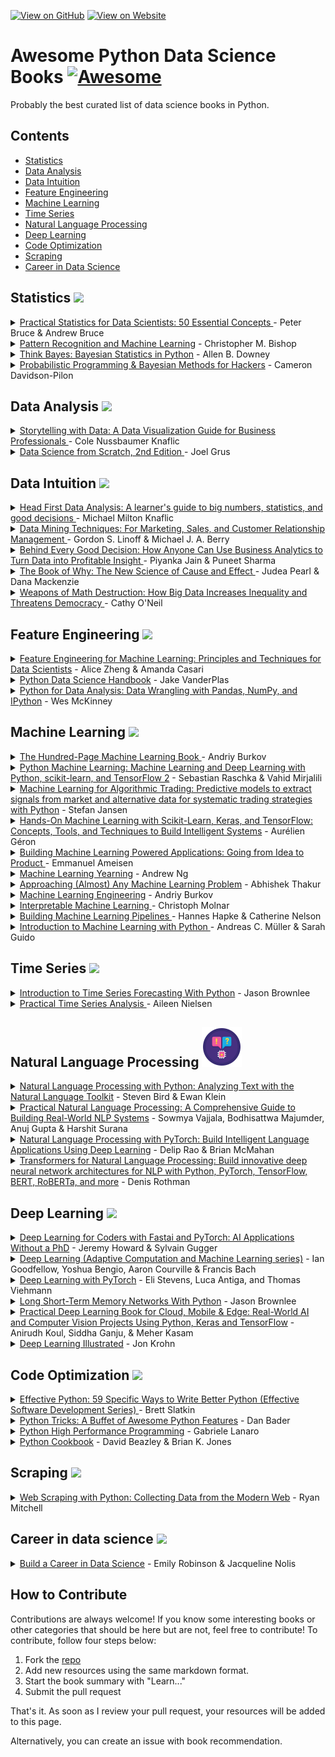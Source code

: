 [![View on GitHub](https://img.shields.io/badge/GitHub-View_on_GitHub-blue?logo=GitHub)](https://github.com/khuyentran1401/awesome-Python-data-science-books) [![View on Website](https://img.shields.io/badge/Website-View%20on%20Website-red)](https://khuyentran1401.github.io/awesome-Python-data-science-books/) 

# Awesome Python Data Science Books [![Awesome](https://awesome.re/badge.svg)](https://github.com/khuyentran1401/awesome-Python-data-science-books#readme) 
Probably the best curated list of data science books in Python.

## Contents
* [Statistics](#statistics)
* [Data Analysis](#data-analysis)
* [Data Intuition](#data-intuition)
* [Feature Engineering](#feature-engineering)
* [Machine Learning](#machine-learning)
* [Time Series](#time-series)
* [Natural Language Processing](#natural-language-processing)
* [Deep Learning](#deep-learning)
* [Code Optimization](#code-optimization)
* [Scraping](#scraping)
* [Career in Data Science](#career-in-data-science)
<h2 id='statistics'> Statistics <img src="images/calculating.png"></h2>
<details><summary><a href="https://www.amazon.com/Practical-Statistics-Data-Scientists-Essential/dp/1491952962">Practical Statistics for Data Scientists: 50 Essential Concepts  </a> - Peter Bruce &  Andrew Bruce </summary>
<br>  <br>Learn how to apply various statistical methods to data science and how to avoid their misuse. Understand what statistical concept is important and what is not.
</details>  
<details><summary><a href="https://www.amazon.com/Pattern-Recognition-Learning-Information-Statistics/dp/0387310738">Pattern Recognition and Machine Learning</a> - Christopher M. Bishop  </summary>
<br>Learn approximate inference algorithms that permit fast approximate answers in situations where exact answers are not feasible. Familiarity with multivariate calculus and basic linear algebra is required
</details> 
<details><summary><a href="https://www.amazon.com/Think-Bayes-Bayesian-Statistics-Python/dp/1449370780">Think Bayes: Bayesian Statistics in Python</a> - Allen B. Downey  </summary>
<br>Learn how to solve statistical problems with Python code instead of mathematical notations. Learn how to work with problems involving estimation, prediction, decision analysis, evidence, and hypothesis testing. 
</details> 
<details><summary><a href="https://camdavidsonpilon.github.io/Probabilistic-Programming-and-Bayesian-Methods-for-Hackers/#contents">Probabilistic Programming & Bayesian Methods for Hackers</a> - Cameron Davidson-Pilon </summary>
<br>Learn Bayesian inference from a computational/understanding-first, and mathematics-second, point of view.
</details> 


<h2 id='data-analysis'> Data Analysis <img src="images/bar-graph.png"></h2>
<details><summary><a href="https://www.amazon.com/Storytelling-Data-Visualization-Business-Professionals/dp/1119002257">Storytelling with Data: A Data Visualization Guide for Business Professionals </a> - Cole Nussbaumer Knaflic</summary>
<br>  <br>Learn how to determine the appropriate type of graph for your situation, eliminate irrelevant information, and direct your audience's attention to the most important parts of your data.</li>
</details> 
<details><summary><a href="https://www.oreilly.com/library/view/data-science-from/9781492041122/">Data Science from Scratch, 2nd Edition
</a> - Joel Grus  </summary>
<br>Learn data science libraries, frameworks, modules, tools and algorithms by implementing them from scratch.
</details> 


<h2 id='data-intuition'> Data Intuition <img src="images/creative-idea.png"></h2>
<details><summary><a href="https://www.amazon.com/Head-First-Data-Analysis-statistics/dp/0596153937">Head First Data Analysis: A learner's guide to big numbers, statistics, and good decisions </a> - Michael Milton Knaflic</summary>
<br>  <br>Learn how to determine which data sources to use for collecting information, distinguish signal from noise, cope with ambiguous information, design experiments to test hypothesis, organize your data using segmentation, and communicate the results of your analysis..</li>
</details> 
<details><summary><a href="https://www.amazon.com/Data-Mining-Techniques-Relationship-Management/dp/0470650931">Data Mining Techniques: For Marketing, Sales, and Customer Relationship Management </a> -  Gordon S. Linoff & Michael J. A. Berry</summary>
<br>  <br>Learn how to harness the newest data mining methods and techniques to prepare data for analysis and create the necessary infrastructure for data mining at your company. Learn core data mining techniques, including decision trees, neural networks, collaborative filtering, association rules, link analysis, survival analysis.</li>
</details> 
<details><summary><a href="https://www.amazon.com/Behind-Every-Good-Decision-Profitable/dp/0814449212">Behind Every Good Decision: How Anyone Can Use Business Analytics to Turn Data into Profitable Insight  </a> -  Piyanka Jain & Puneet Sharma</summary>
<br>  <br>Learn how to clarify the business question, lay out a hypothesis-driven plan, convert relevant data to insights, and make decisions that make an impact.</li>
</details> 
<details><summary><a href="https://www.amazon.com/Book-Why-Science-Cause-Effect/dp/046509760X">The Book of Why: The New Science of Cause and Effect </a> -  Judea Pearl & Dana Mackenzie</summary>
<br>  <br>Learn how to explore the world that is and the worlds that could have been by understanding causality. Learn to answer hard questions, like whether a drug cured an illness.</li>
</details> 
<details><summary><a href="https://www.amazon.com/Weapons-Math-Destruction-Increases-Inequality/dp/0553418815">Weapons of Math Destruction: How Big Data Increases Inequality and Threatens Democracy </a> -  Cathy O'Neil </summary>
<br>  <br>Learn how the models being used today reinforce discrimination, prop up the lucky and punish the downtrodden. The book empower us to ask tough questions, uncover the truth, and demand change. </li>
</details> 


<h2 id='feature-engineering'> Feature Engineering <img src="images/hammer1.png"></h2>
<details><summary><a href="https://www.amazon.com/Feature-Engineering-Machine-Learning-Principles/dp/1491953241">Feature Engineering for Machine Learning: Principles and Techniques for Data Scientists</a> - Alice Zheng & Amanda Casari</summary>
<br>Learn techniques for extracting and transforming features into formats for machine-learning models through practical application with exercises using tools such as numpy, Pandas, Scikit-learn, and Matplotlib.
</details>  
<details><summary><a href="https://jakevdp.github.io/PythonDataScienceHandbook/">Python Data Science Handbook</a> - Jake VanderPlas</summary>
<br>Learn how to  manipulate, transform, and clean data; visualize different types of data; and use data to build statistical or machine learning models using IPython, NumPy, Pandas, Matplotlib, Scikit-Learn, and other related tools.
</details>  
<details><summary><a href="https://www.oreilly.com/library/view/python-for-data/9781449323592/">Python for Data Analysis: Data Wrangling with Pandas, NumPy, and IPython</a> - Wes McKinney</summary>
<br>Learn how to manipulate, process, clean, and crunch datasets in Python and how to work with time series data through real-world problems using Jupyter Notebook, Numpy, pandas, matplotlib.
</details>  

<h2 id='machine-learning'> Machine Learning <img src="images/robot1.png"></h2>
<details><summary><a href="http://themlbook.com/">The Hundred-Page Machine Learning Book
</a> - Andriy Burkov  </summary>
<br>Learn everything you really need to know in Machine Learning in a hundred page. 
</details>  
<details><summary><a href="https://www.amazon.com/Python-Machine-Learning-scikit-learn-TensorFlow/dp/1787125939">Python Machine Learning: Machine Learning and Deep Learning with Python, scikit-learn, and TensorFlow 2</a> - Sebastian Raschka &  Vahid Mirjalili  </summary>
<br>Learn all the essential machine learning techniques in depth. Learn how to use scikit-learn for machine learning and TensorFlow for deep learning.
</details>  
<details><summary><a href="https://www.amazon.com/Machine-Learning-Algorithmic-Trading-alternative/dp/1839217715">Machine Learning for Algorithmic Trading: Predictive models to extract signals from market and alternative data for systematic trading strategies with Python</a> - Stefan Jansen </summary>
<br>Learn end-to-end machine learning for the trading workflow, from the idea and feature engineering to model optimization, strategy design, and backtesting.
</details>  
<details><summary><a href="https://www.amazon.com/Hands-Machine-Learning-Scikit-Learn-TensorFlow/dp/1492032646">Hands-On Machine Learning with Scikit-Learn, Keras, and TensorFlow: Concepts, Tools, and Techniques to Build Intelligent Systems</a> - Aurélien Géron  </summary>
<br>Learn a range of techniques, starting with simple linear regression and progressing to deep neural networks using concrete examples, minimal theory, and two production-ready Python frameworks—Scikit-Learn and TensorFlow.
</details>  
<details><summary><a href="https://www.amazon.com/Building-Machine-Learning-Powered-Applications/dp/149204511X">Building Machine Learning Powered Applications: Going from Idea to Product </a> - Emmanuel Ameisen  </summary>
<br>Learn the skills necessary to design, build, and deploy applications powered by machine learning. Learn the tools, best practices, and challenges involved in building a real-world ML application.
</details>  
<details><summary><a href="https://www.deeplearning.ai/machine-learning-yearning/">Machine Learning Yearning</a> - Andrew Ng </summary>
<br>Learn how to align on ML strategies in a team setting, as well as how to set up development (dev) sets and test sets.
</details>  
<details><summary><a href="https://www.amazon.com/Approaching-Almost-Machine-Learning-Problem-ebook/dp/B089P13QHT/">Approaching (Almost) Any Machine Learning Problem</a> - Abhishek Thakur </summary>
<br>Learn how and what you should use to solve machine learning and deep learning problems. Appropriate for those who have some theoretical knowledge of machine learning and deep learning.
</details>  
<details><summary><a href="https://www.amazon.com/Machine-Learning-Engineering-Andriy-Burkov/dp/1999579577">Machine Learning Engineering</a> - Andriy Burkov </summary>
<br>Learn best practices and design patterns of building reliable machine learning solutions tha scale. 
</details> 
<details><summary><a href="https://christophm.github.io/interpretable-ml-book">Interpretable Machine Learning
</a> - Christoph Molnar </summary>
<br>Learn the concepts of interpretability, interpretable models, and general methods for interpreting black box models. Learn in depth the strengths and weaknesses of each method and how their outputs can be interpreted.
</details> 
<details><summary><a href="https://www.oreilly.com/library/view/building-machine-learning/9781492053187/">Building Machine Learning Pipelines
</a> - Hannes Hapke & Catherine Nelson  </summary>
<br>Learn the steps of automating a machine learning pipeline using the TensorFlow ecosystem. 
</details> 
<details><summary><a href="https://www.oreilly.com/library/view/introduction-to-machine/9781449369880/">Introduction to Machine Learning with Python
</a> - Andreas C. Müller & Sarah Guido  </summary>
<br>Learn to create a successful machine-learning application with Python and the scikit-learn library. 
</details> 

<h2 id='time-series'> Time Series <img src="images/alarm-clock.png"></h2>
<details><summary><a href="https://machinelearningmastery.com/introduction-to-time-series-forecasting-with-python/">Introduction to Time Series Forecasting With Python</a> - Jason Brownlee  </summary>
<br>Learn how to load and prepare data, evaluate model skill, and implement forecasting models for time series data.This book cuts through the math and specialized methods for time series forecasting.
</details> 
<details><summary><a href="https://www.oreilly.com/library/view/practical-time-series/9781492041641/">Practical Time Series Analysis
</a> - Aileen Nielsen  </summary>
<br>Learn to solve the most common data engineering and analysis challenges in time series, using both traditional statistical and modern machine learning techniques. 
</details> 


<h2 id='natural-language-processing'> Natural Language Processing <img src="images/natural-language-processing.png"></h2>
<details><summary><a href="https://www.amazon.com/Natural-Language-Processing-Python-Analyzing/dp/0596516495">Natural Language Processing with Python: Analyzing Text with the Natural Language Toolkit</a> - Steven Bird & Ewan Klein </summary>
<br>Learn how to predict text, filter email to automatic summarization and translation, and learn how to write Python programs that work with large collections of unstructured text. 
</details>  
<details><summary><a href="https://www.amazon.com/Practical-Natural-Language-Processing-Pragmatic/dp/1492054054">Practical Natural Language Processing: A Comprehensive Guide to Building Real-World NLP Systems</a> - Sowmya Vajjala, Bodhisattwa Majumder, Anuj Gupta & Harshit Surana</summary>
<br>Learn how to adapt your solutions for different industry verticals such as healthcare, social media, and retail. Understand tasks and solution approaches within NLP and best practices around deployment for NLP systems. 
</details>  
<details><summary><a href="https://www.amazon.com/Natural-Language-Processing-PyTorch-Applications/dp/1491978236">Natural Language Processing with PyTorch: Build Intelligent Language Applications Using Deep Learning</a> - Delip Rao & Brian McMahan</summary>
<br>Learn the basics of the PyTorch, traditional NLP concepts and methods, neural networks, embeddings, sequence prediction, and design patterns for building production NLP systems.
</details>  
<details><summary><a href="https://www.amazon.com/Transformers-Natural-Language-Processing-architectures/dp/1800565798">Transformers for Natural Language Processing: Build innovative deep neural network architectures for NLP with Python, PyTorch, TensorFlow, BERT, RoBERTa, and more</a> - Denis Rothman</summary>
<br>Learn in detail the deep learning for machine translations, speech-to-text, text-to-speech, language modeling, question answering, and many more NLP domains with transformers.
</details>  

<h2 id='deep-learning'> Deep Learning <img src="images/neural.png"></h2>
<details><summary><a href="https://www.amazon.com/Deep-Learning-Coders-fastai-PyTorch/dp/1492045527">Deep Learning for Coders with Fastai and PyTorch: AI Applications Without a PhD</a> - Jeremy Howard & Sylvain Gugger   </summary>
<br>Learn how to train a model on a wide range of tasks in deep learning with little math background and minimal code using fastai and Pytorch. Written by the creators of fastai. 
</details>  
<details><summary><a href="https://www.amazon.com/dp/0262035618?tag=hackr-20&geniuslink=true">Deep Learning (Adaptive Computation and Machine Learning series)</a> - Ian Goodfellow, Yoshua Bengio, Aaron Courville & Francis Bach</summary>
<br>Learn mathematical and conceptual background, deep learning techniques used by practitioners in industry, including deep feedforward networks, regularization, optimization algorithms, convolutional networks, sequence modeling, and practical methodology, and other theoretical topics.
</details>  
<details><summary><a href="https://www.manning.com/books/deep-learning-with-pytorch">Deep Learning with PyTorch</a> - Eli Stevens, Luca Antiga, and Thomas Viehmann</summary>
<br>Learn how to create deep learning and neural network systems with PyTorch and learn best practices for the entire deep learning pipeline for advanced projects. 
</details>  
<details><summary><a href="https://machinelearningmastery.com/lstms-with-python/">Long Short-Term Memory Networks With Python</a> - Jason Brownlee</summary>
<br>Learn what LSTMs are, and how to develop a suite of LSTM models using Keras and TensorFlow 2. This book cuts through the math, research papers and patchwork descriptions about LSTMs.
</details>
<details><summary><a href="https://www.practicaldeeplearning.ai/">Practical Deep Learning Book for Cloud, Mobile & Edge: Real-World AI and Computer Vision Projects Using Python, Keras and TensorFlow</a> - Anirudh Koul, Siddha Ganju, & Meher Kasam</summary>
<br>Learn how to build practical computer vision based deep learning applications that can be deployed on the cloud, mobile, browsers, or edge devices using a hands-on approach. 
</details>
<details><summary><a href="https://www.deeplearningillustrated.com/">Deep Learning Illustrated</a> - Jon Krohn</summary>
<br>Learn essential concepts in deep learning through visualization with little math. 
</details>

<h2 id='code-optimization'> Code Optimization <img src="images/code.png"></h2>
<details><summary><a href="https://www.amazon.com/Effective-Python-Specific-Software-Development/dp/0134034287">Effective Python: 59 Specific Ways to Write Better Python (Effective Software Development Series) </a> - Brett Slatkin</summary>
<br>Learn how to choose the most efficient and effective way to accomplish key tasks when multiple options exist, and how to write Python code that's easier to understand, maintain, and improve.
</details>  
<details><summary><a href="https://www.amazon.com/Python-Tricks-Buffet-Awesome-Features/dp/1775093301">Python Tricks: A Buffet of Awesome Python Features</a> - Dan Bader</summary>
<br>Learn best practices and little-known tricks to round out your Python knowledge.
</details> 
<details><summary><a href="https://www.amazon.com/Python-Performance-Programming-Gabriele-Lanaro/dp/1783288450">Python High Performance Programming</a> - Gabriele Lanaro </summary>
<br>Learn how to identify and sove the bottlenecks in your applications, write efficient numerical code in NumPy and Cython, and adapt your programs to run on multiple processors with parallel programming.
</details>  
<details><summary><a href="https://www.amazon.com/Python-Cookbook-Third-David-Beazley/dp/1449340377">Python Cookbook</a> - David Beazley & Brian K. Jones </summary>
<br>Learn the core Python language as well as tasks common to a wide variety of application domains such as data structures and algorithms, classes and objects, metaprogramming, modules and packages, testing, debugging, and exceptions.
</details>  

<h2 id='scraping'> Scraping <img src="images/scraping.png"></h2>
<details><summary><a href="https://www.amazon.com/Web-Scraping-Python-Collecting-Modern/dp/1491910291">Web Scraping with Python: Collecting Data from the Modern Web</a> - Ryan Mitchell </summary>
<br>Learn how to query web servers, request data, and parse it to extract the information you need using tools such as requests, BeautifulSoup, Scrapy, APIs and how to store, read, and clean the data you scrape.
</details>  

<h2 id='career-in-data-science'> Career in data science <img src="images/career.png"></h2>
<details><summary><a href="https://www.manning.com/books/build-a-career-in-data-science">Build a Career in Data Science</a> - Emily Robinson & Jacqueline Nolis </summary>
<br>Learn how to how to land your first job to the lifecycle of a data science project, and  how to become a manager.
</details>  

## How to Contribute
Contributions are always welcome! If you know some interesting books or other categories that should be here but are not, feel free to contribute! To contribute, follow four steps below:
1. Fork the [repo](https://github.com/khuyentran1401/awesome-Python-data-science-books)
1. Add new resources using the same markdown format. 
1. Start the book summary with "Learn..."
1. Submit the pull request

That's it. As soon as I review your pull request, your resources will be added to this page. 

Alternatively, you can create an issue with book recommendation.



